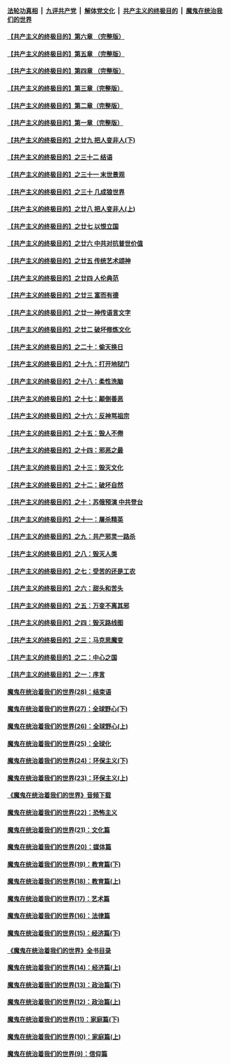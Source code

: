 ####  [法轮功真相](../../../../basic/blob/master/README.md?t=02111552) &nbsp;|&nbsp; [九评共产党](../../../../9ping.md/blob/master/README.md?t=02111552) &nbsp;|&nbsp; [解体党文化](../../../../jtdwh.md/blob/master/README.md?t=02111552)  &nbsp;|&nbsp; [共产主义的终极目的](../../../../gczydzjmd.md/blob/master/README.md?t=02111552) &nbsp;|&nbsp; [魔鬼在统治我们的世界](../../../../mgztzwmdsj.md/blob/master/README.md?t=02111552) 

#### [【共产主义的终极目的】第六章 （完整版）](../pages/nsc422/n11428913.md?t=02111552) 

#### [【共产主义的终极目的】第五章 （完整版）](../pages/nsc422/n11428912.md?t=02111552) 

#### [【共产主义的终极目的】第四章 （完整版）](../pages/nsc422/n11428907.md?t=02111552) 

#### [【共产主义的终极目的】第三章（完整版）](../pages/nsc422/n11428848.md?t=02111552) 

#### [【共产主义的终极目的】第二章（完整版）](../pages/nsc422/n11428831.md?t=02111552) 

#### [【共产主义的终极目的】第一章（完整版）](../pages/nsc422/n11417651.md?t=02111552) 

#### [【共产主义的终极目的】之廿九 把人变非人(下)](../pages/nsc422/n11344140.md?t=02111552) 

#### [【共产主义的终极目的】之三十二 结语](../pages/nsc422/n11360535.md?t=02111552) 

#### [【共产主义的终极目的】之三十一 末世景观](../pages/nsc422/n11351129.md?t=02111552) 

#### [【共产主义的终极目的】之三十 几成狼世界](../pages/nsc422/n11348280.md?t=02111552) 

#### [【共产主义的终极目的】之廿八 把人变非人(上)](../pages/nsc422/n11340492.md?t=02111552) 

#### [【共产主义的终极目的】之廿七 以恨立国](../pages/nsc422/n11336944.md?t=02111552) 

#### [【共产主义的终极目的】之廿六 中共对抗普世价值](../pages/nsc422/n11324785.md?t=02111552) 

#### [【共产主义的终极目的】之廿五 传统艺术颂神](../pages/nsc422/n11296396.md?t=02111552) 

#### [【共产主义的终极目的】之廿四 人伦典范](../pages/nsc422/n11296397.md?t=02111552) 

#### [【共产主义的终极目的】之廿三 富而有德](../pages/nsc422/n11283598.md?t=02111552) 

#### [【共产主义的终极目的】之廿一 神传语言文字](../pages/nsc422/n11263265.md?t=02111552) 

#### [【共产主义的终极目的】之廿二 破坏修炼文化](../pages/nsc422/n11245728.md?t=02111552) 

#### [【共产主义的终极目的】之二十：偷天换日](../pages/nsc422/n11238846.md?t=02111552) 

#### [【共产主义的终极目的】之十九：打开地狱门](../pages/nsc422/n11206376.md?t=02111552) 

#### [【共产主义的终极目的】之十八：柔性洗脑](../pages/nsc422/n11199994.md?t=02111552) 

#### [【共产主义的终极目的】之十七：颠倒善恶](../pages/nsc422/n11179782.md?t=02111552) 

#### [【共产主义的终极目的】之十六：反神骂祖宗](../pages/nsc422/n11166798.md?t=02111552) 

#### [【共产主义的终极目的】之十五：毁人不倦](../pages/nsc422/n11166792.md?t=02111552) 

#### [【共产主义的终极目的】之十四：邪恶之最](../pages/nsc422/n11150249.md?t=02111552) 

#### [【共产主义的终极目的】之十三：毁灭文化](../pages/nsc422/n11135227.md?t=02111552) 

#### [【共产主义的终极目的】之十二：破坏自然](../pages/nsc422/n11135214.md?t=02111552) 

#### [【共产主义的终极目的】之十：苏俄预演 中共登台](../pages/nsc422/n11118424.md?t=02111552) 

#### [【共产主义的终极目的】之十一：屠杀精英](../pages/nsc422/n11118442.md?t=02111552) 

#### [【共产主义的终极目的】之九：共产邪灵一路杀](../pages/nsc422/n11114139.md?t=02111552) 

#### [【共产主义的终极目的】之八：毁灭人类](../pages/nsc422/n11108503.md?t=02111552) 

#### [【共产主义的终极目的】之七：受苦的还是工农](../pages/nsc422/n11101809.md?t=02111552) 

#### [【共产主义的终极目的】之六：甜头和苦头](../pages/nsc422/n11096971.md?t=02111552) 

#### [【共产主义的终极目的】之五：万变不离其邪](../pages/nsc422/n11091285.md?t=02111552) 

#### [【共产主义的终极目的】之四：毁灭路线图](../pages/nsc422/n11086284.md?t=02111552) 

#### [【共产主义的终极目的】之三：马克思魔变](../pages/nsc422/n11061941.md?t=02111552) 

#### [【共产主义的终极目的】之二：中心之国](../pages/nsc422/n11047728.md?t=02111552) 

#### [【共产主义的终极目的】之一：序言](../pages/nsc422/n11086077.md?t=02111552) 

#### [魔鬼在统治着我们的世界(28)：结束语](../pages/nsc422/n10936246.md?t=02111552) 

#### [魔鬼在统治着我们的世界(27)：全球野心(下)](../pages/nsc422/n10928319.md?t=02111552) 

#### [魔鬼在统治着我们的世界(26)：全球野心(上)](../pages/nsc422/n10900318.md?t=02111552) 

#### [魔鬼在统治着我们的世界(25)：全球化](../pages/nsc422/n10788205.md?t=02111552) 

#### [魔鬼在统治着我们的世界(24)：环保主义(下)](../pages/nsc422/n10695307.md?t=02111552) 

#### [魔鬼在统治着我们的世界(23)：环保主义(上)](../pages/nsc422/n10688613.md?t=02111552) 

#### [《魔鬼在统治着我们的世界》音频下载](../pages/nsc422/n10635553.md?t=02111552) 

#### [魔鬼在统治着我们的世界(22)：恐怖主义](../pages/nsc422/n10614727.md?t=02111552) 

#### [魔鬼在统治着我们的世界(21)：文化篇](../pages/nsc422/n10597706.md?t=02111552) 

#### [魔鬼在统治着我们的世界(20)：媒体篇](../pages/nsc422/n10586579.md?t=02111552) 

#### [魔鬼在统治着我们的世界(19)：教育篇(下)](../pages/nsc422/n10564808.md?t=02111552) 

#### [魔鬼在统治着我们的世界(18)：教育篇(上)](../pages/nsc422/n10526970.md?t=02111552) 

#### [魔鬼在统治着我们的世界(17)：艺术篇](../pages/nsc422/n10499093.md?t=02111552) 

#### [魔鬼在统治着我们的世界(16)：法律篇](../pages/nsc422/n10485969.md?t=02111552) 

#### [魔鬼在统治着我们的世界(15)：经济篇(下)](../pages/nsc422/n10469975.md?t=02111552) 

#### [《魔鬼在统治着我们的世界》全书目录](../pages/nsc422/n10464261.md?t=02111552) 

#### [魔鬼在统治着我们的世界(14)：经济篇(上)](../pages/nsc422/n10457370.md?t=02111552) 

#### [魔鬼在统治着我们的世界(13)：政治篇(下)](../pages/nsc422/n10448270.md?t=02111552) 

#### [魔鬼在统治着我们的世界(12)：政治篇(上)](../pages/nsc422/n10444576.md?t=02111552) 

#### [魔鬼在统治着我们的世界(11)：家庭篇(下)](../pages/nsc422/n10440961.md?t=02111552) 

#### [魔鬼在统治着我们的世界(10)：家庭篇(上)](../pages/nsc422/n10435448.md?t=02111552) 

#### [魔鬼在统治着我们的世界(9)：信仰篇](../pages/nsc422/n10432159.md?t=02111552) 

